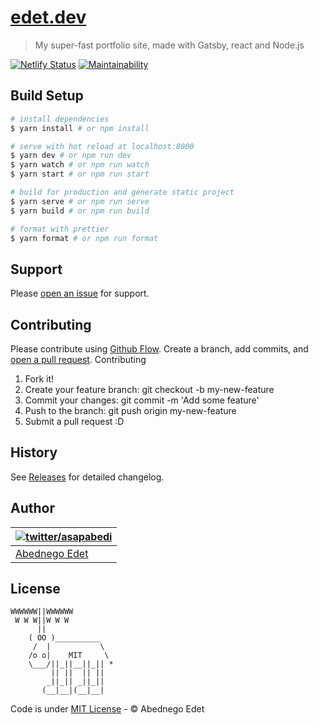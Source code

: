 # [edet.dev](http://edet.dev/)

> My super-fast portfolio site, made with Gatsby, react and Node.js

[![Netlify Status](https://api.netlify.com/api/v1/badges/3c67e668-bd6a-433c-8abf-1725ed7504d3/deploy-status)](https://app.netlify.com/sites/edet.dev/deploys) [![Maintainability](https://api.codeclimate.com/v1/badges/2495e8bab6832a2604f2/maintainability)](https://codeclimate.com/github/asapabedi/edet.dev/maintainability)

## Build Setup

```sh
# install dependencies
$ yarn install # or npm install

# serve with hot reload at localhost:8000
$ yarn dev # or npm run dev
$ yarn watch # or npm run watch
$ yarn start # or npm run start

# build for production and generate static project
$ yarn serve # or npm run serve
$ yarn build # or npm run build

# format with prettier
$ yarn format # or npm run format
```

## Support

Please [open an issue](../../issues/new) for support.

## Contributing

Please contribute using [Github Flow](https://guides.github.com/introduction/flow/). Create a branch, add commits, and [open a pull request](../../compare?expand=1).
Contributing

1. Fork it!
2. Create your feature branch: git checkout -b my-new-feature
3. Commit your changes: git commit -m 'Add some feature'
4. Push to the branch: git push origin my-new-feature
5. Submit a pull request :D

## History

See [Releases](../../releases) for detailed changelog.

## Author

| [![twitter/asapabedi](https://avatars2.githubusercontent.com/u/29050206?s=460&v=4)](http://twitter.com/asapabedi "Follow @asapabedi on Twitter") |
| ------------------------------------------------------------------------------------------------------------------------------------------------ |
| [Abednego Edet](http://twitter.com/asapabedi)                                                                                                    |

## License

```
WWWWWW||WWWWWW
 W W W||W W W
      ||
    ( OO )__________
     /  |           \
    /o o|    MIT     \
    \___/||_||__||_|| *
         || ||  || ||
        _||_|| _||_||
       (__|__|(__|__|
```

Code is under [MIT License](/LICENSE) - © Abednego Edet
